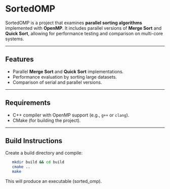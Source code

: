 # SortedOMP

SortedOMP is a project that examines **parallel sorting algorithms** implemented with **OpenMP**. It includes parallel versions of **Merge Sort** and **Quick Sort**, allowing for performance testing and comparison on multi-core systems.

---

## Features
- Parallel **Merge Sort** and **Quick Sort** implementations.
- Performance evaluation by sorting large datasets.
- Comparison of serial and parallel versions.

---

## Requirements
- C++ compiler with OpenMP support (e.g., `g++` or `clang`).
- CMake (for building the project).

---

## Build Instructions

Create a build directory and compile:
```bash
   mkdir build && cd build
   cmake ..
   make
```
This will produce an executable (sorted_omp).
